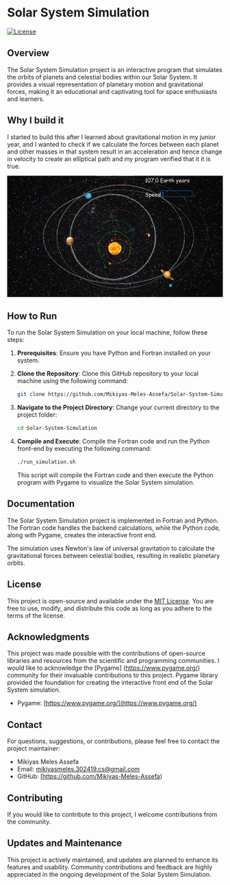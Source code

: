 # Solar System Simulation

[![License](https://img.shields.io/badge/license-MIT-blue.svg)](LICENSE.md)

## Overview

The Solar System Simulation project is an interactive program that simulates the orbits of planets and celestial bodies within our Solar System. It provides a visual representation of planetary motion and gravitational forces, making it an educational and captivating tool for space enthusiasts and learners.

## Why I build it
I started to build this after I learned about gravitational motion in my junior year, and I wanted to check if we calculate the forces between each planet and other masses in that system result in an acceleration and hence change in velocity to create an elliptical path and my program verified that it it is true.

![Solar System Simulation Screenshot](mySolar_System/image.png)

## How to Run

To run the Solar System Simulation on your local machine, follow these steps:

1. **Prerequisites**: Ensure you have Python and Fortran installed on your system.

2. **Clone the Repository**: Clone this GitHub repository to your local machine using the following command:

   ```bash
   git clone https://github.com/Mikiyas-Meles-Assefa/Solar-System-Simulation.git
   ```

3. **Navigate to the Project Directory**: Change your current directory to the project folder:

   ```bash
   cd Solar-System-Simulation
   ```

4. **Compile and Execute**: Compile the Fortran code and run the Python front-end by executing the following command:

   ```bash
   ./run_simulation.sh
   ```

   This script will compile the Fortran code and then execute the Python program with Pygame to visualize the Solar System simulation.

## Documentation

The Solar System Simulation project is implemented in Fortran and Python. The Fortran code handles the backend calculations, while the Python code, along with Pygame, creates the interactive front end.

The simulation uses Newton's law of universal gravitation to calculate the gravitational forces between celestial bodies, resulting in realistic planetary orbits.

## License

This project is open-source and available under the [MIT License](LICENSE.md). You are free to use, modify, and distribute this code as long as you adhere to the terms of the license.

## Acknowledgments

This project was made possible with the contributions of open-source libraries and resources from the scientific and programming communities. I would like to acknowledge the [Pygame] (https://www.pygame.org/) community for their invaluable contributions to this project. Pygame library provided the foundation for creating the interactive front end of the Solar System simulation.

- Pygame: [https://www.pygame.org/](https://www.pygame.org/)


## Contact
For questions, suggestions, or contributions, please feel free to contact the project maintainer:

- Mikiyas Meles Assefa
- Email: mikiyasmeles.302419.cs@gmail.com
- GitHub: [https://github.com/Mikiyas-Meles-Assefa)

## Contributing

If you would like to contribute to this project, I welcome contributions from the community. 

## Updates and Maintenance

This project is actively maintained, and updates are planned to enhance its features and usability. Community contributions and feedback are highly appreciated in the ongoing development of the Solar System Simulation.

